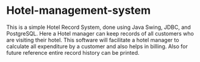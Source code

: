 # Hotel-management-system
This is a simple Hotel Record System, done using Java Swing, JDBC, and PostgreSQL. Here a Hotel manager can keep records of all customers who are visiting their hotel. This software will facilitate a hotel manager to calculate all expenditure by a customer and also helps in billing. Also for future reference entire record history can be printed.
